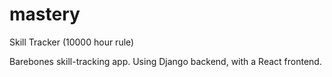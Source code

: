 # mastery
Skill Tracker (10000 hour rule)

Barebones skill-tracking app. Using Django backend, with a React frontend.
